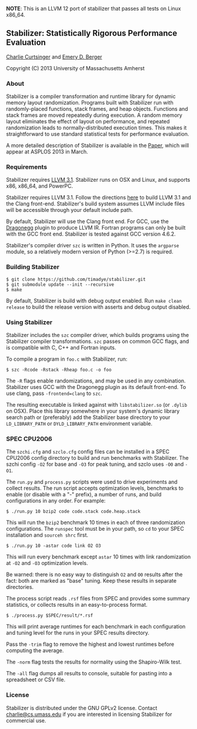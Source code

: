 **NOTE**: This is an LLVM 12 port of stabilizer that passes all tests on Linux x86_64.

## Stabilizer: Statistically Rigorous Performance Evaluation

[Charlie Curtsinger](http://www.cs.umass.edu/~charlie) and [Emery D. Berger](http://www.cs.umass.edu/~emery)

Copyright (C) 2013 University of Massachusetts Amherst

### About

Stabilizer is a compiler transformation and runtime library for dynamic memory
layout randomization. Programs built with Stabilizer run with randomly-placed
functions, stack frames, and heap objects. Functions and stack frames are moved
repeatedly during execution. A random memory layout eliminates the effect of
layout on performance, and repeated randomization leads to normally-distributed
execution times. This makes it straightforward to use standard statistical tests
for performance evaluation.

A more detailed description of Stabilizer is available in the
[Paper](http://www.cs.umass.edu/~charlie/stabilizer.pdf), which will appear at
ASPLOS 2013 in March.

### Requirements

Stabilizer requires [LLVM 3.1](http://llvm.org/releases/download.html#3.1).
Stabilizer runs on OSX and Linux, and supports x86, x86_64, and PowerPC.

Stabilizer requires LLVM 3.1. Follow the directions
[here](http://clang.llvm.org/get_started.html) to build LLVM 3.1 and the Clang
front-end. Stabilizer's build system assumes LLVM include files will be
accessible through your default include path.

By default, Stabilizer will use the Clang front end.
For GCC, use the [Dragonegg](http://dragonegg.llvm.org/) plugin to produce LLVM IR. Fortran
programs can only be built with the GCC front end. Stabilizer is tested
against GCC version 4.6.2.

Stabilizer's compiler driver `szc` is written in Python. It uses the
`argparse` module, so a relatively modern version of Python (>=2.7) is required.

### Building Stabilizer

```
$ git clone https://github.com/timadye/stabilizer.git
$ git submodule update --init --recursive
$ make
```

By default, Stabilizer is build with debug output enabled. Run
`make clean release` to build the release version with asserts and debug output
disabled.

### Using Stabilizer

Stabilizer includes the `szc` compiler driver, which builds programs using the
Stabilizer compiler transformations. `szc` passes on common GCC flags, and is
compatible with C, C++ and Fortran inputs.

To compile a program in `foo.c` with Stabilizer, run:

```
$ szc -Rcode -Rstack -Rheap foo.c -o foo
```

The `-R` flags enable randomizations, and may be used in any combination.
Stabilizer uses GCC with the Dragonegg plugin as its default front-end. To
use clang, pass `-frontend=clang` to `szc`.

The resulting executable is linked against with `libstabilizer.so` (or `.dylib`
on OSX). Place this library somewhere in your system's dynamic library search
path or (preferably) add the Stabilizer base directory to your `LD_LIBRARY_PATH`
or `DYLD_LIBRARY_PATH` environment variable.

### SPEC CPU2006

The `szchi.cfg` and `szclo.cfg` config files can be installed in a SPEC CPU2006
config directory to build and run benchmarks with Stabilizer. The szchi config
`-O2` for base and `-O3` for peak tuning, and szclo uses `-O0` and `-O1`.

The `run.py` and `process.py` scripts were used to drive experiments and
collect results. The run script accepts optimization levels, benchmarks to
enable (or disable with a "-" prefix), a number of runs, and build
configurations in any order. For example:

```
$ ./run.py 10 bzip2 code code.stack code.heap.stack
```

This will run the `bzip2` benchmark 10 times in each of three randomization
configurations. The `runspec` tool must be in your path, so `cd` to your SPEC
installation and `sourceh shrc` first.

```
$ ./run.py 10 -astar code link O2 O3
```

This will run every benchmark except `astar` 10 times with link randomization
at `-O2` and `-O3` optimization levels.

Be warned: there is no easy way to distinguish `O2` and `O0` results after the
fact: both are marked as "base" tuning. Keep these results in separate
directories.

The process script reads `.rsf` files from SPEC and provides some summary
statistics, or collects results in an easy-to-process format.

```
$ ./process.py $SPEC/result/*.rsf
```

This will print average runtimes for each benchmark in each configuration and
tuning level for the runs in your SPEC results directory.

Pass the `-trim` flag to remove the highest and lowest runtimes before computing
the average.

The `-norm` flag tests the results for normality using the Shapiro-Wilk test.

The `-all` flag dumps all results to console, suitable for pasting into a
spreadsheet or CSV file.

### License

Stabilizer is distributed under the GNU GPLv2 license. Contact
<charlie@cs.umass.edu> if you are interested in licensing Stabilizer for
commercial use.
